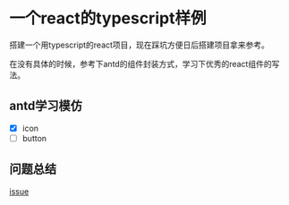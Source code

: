 # 一个react的typescript样例

搭建一个用typescript的react项目，现在踩坑方便日后搭建项目拿来参考。

在没有具体的时候，参考下antd的组件封装方式，学习下优秀的react组件的写法。

## antd学习模仿

- [x] icon
- [ ] button

## 问题总结

[issue](https://github.com/limengke123/ts_learn/blob/master/issue.md)

